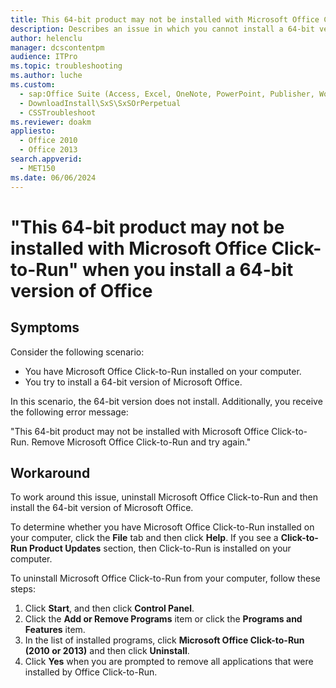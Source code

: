 ```yaml
---
title: This 64-bit product may not be installed with Microsoft Office Click-to-Run
description: Describes an issue in which you cannot install a 64-bit version of Office 2010 and you receive an error message. A workaround is provided.
author: helenclu
manager: dcscontentpm
audience: ITPro
ms.topic: troubleshooting
ms.author: luche
ms.custom: 
  - sap:Office Suite (Access, Excel, OneNote, PowerPoint, Publisher, Word, Visio)\Installation, Update, Deployment,  Activation
  - DownloadInstall\SxS\SxSOrPerpetual
  - CSSTroubleshoot
ms.reviewer: doakm
appliesto: 
  - Office 2010
  - Office 2013
search.appverid: 
  - MET150
ms.date: 06/06/2024
---
```


# "This 64-bit product may not be installed with Microsoft Office Click-to-Run" when you install a 64-bit version of Office

## Symptoms

Consider the following scenario:

- You have Microsoft Office Click-to-Run installed on your computer.   
- You try to install a 64-bit version of Microsoft Office.   

In this scenario, the 64-bit version does not install. Additionally, you receive the following error message:
 
"This 64-bit product may not be installed with Microsoft Office Click-to-Run. Remove Microsoft Office Click-to-Run and try again."

## Workaround

To work around this issue, uninstall Microsoft Office Click-to-Run and then install the 64-bit version of Microsoft Office.

To determine whether you have Microsoft Office Click-to-Run installed on your computer, click the **File** tab and then click **Help**. If you see a **Click-to-Run Product Updates** section, then Click-to-Run is installed on your computer.

To uninstall Microsoft Office Click-to-Run from your computer, follow these steps:

1. Click **Start**, and then click **Control Panel**.   
2. Click the **Add or Remove Programs** item or click the **Programs and Features** item.   
3. In the list of installed programs, click **Microsoft Office Click-to-Run (2010 or 2013)** and then click **Uninstall**.   
4. Click **Yes** when you are prompted to remove all applications that were installed by Office Click-to-Run.

